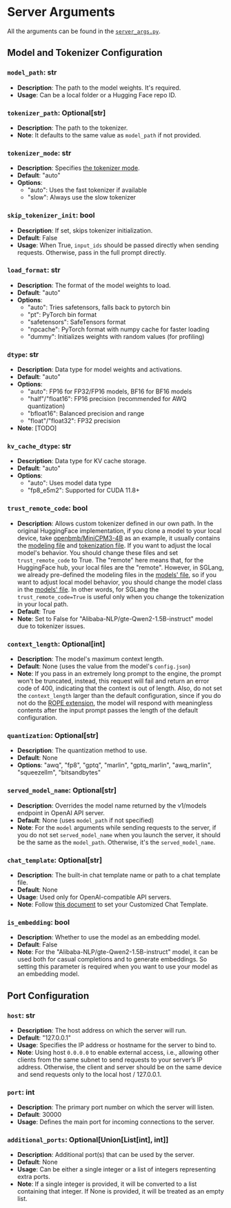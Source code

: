 # Server Arguments

All the arguments can be found in the [`server_args.py`](https://github.com/sgl-project/sglang/blob/main/python/sglang/srt/server_args.py).

## Model and Tokenizer Configuration

### `model_path`: str
- **Description**: The path to the model weights. It's required.
- **Usage**: Can be a local folder or a Hugging Face repo ID.

### `tokenizer_path`: Optional[str]
- **Description**: The path to the tokenizer.
- **Note**: It defaults to the same value as `model_path` if not provided.

### `tokenizer_mode`: str
- **Description**: Specifies [the tokenizer mode](https://huggingface.co/learn/nlp-course/chapter6/3).
- **Default**: "auto"
- **Options**: 
  - "auto": Uses the fast tokenizer if available
  - "slow": Always use the slow tokenizer

### `skip_tokenizer_init`: bool
- **Description**: If set, skips tokenizer initialization.
- **Default**: False
- **Usage**: When True, `input_ids` should be passed directly when sending requests. Otherwise, pass in the full prompt directly.

### `load_format`: str

- **Description**: The format of the model weights to load.
- **Default**: "auto"
- **Options**:
  - "auto": Tries safetensors, falls back to pytorch bin
  - "pt": PyTorch bin format
  - "safetensors": SafeTensors format
  - "npcache": PyTorch format with numpy cache for faster loading
  - "dummy": Initializes weights with random values (for profiling)

### `dtype`: str
- **Description**: Data type for model weights and activations.
- **Default**: "auto"
- **Options**:
  - "auto": FP16 for FP32/FP16 models, BF16 for BF16 models
  - "half"/"float16": FP16 precision (recommended for AWQ quantization)
  - "bfloat16": Balanced precision and range
  - "float"/"float32": FP32 precision
- **Note**: [TODO]

### `kv_cache_dtype`: str

- **Description**: Data type for KV cache storage.
- **Default**: "auto"
- **Options**:
  - "auto": Uses model data type
  - "fp8_e5m2": Supported for CUDA 11.8+

### `trust_remote_code`: bool

- **Description**: Allows custom tokenizer defined in our own path. In the original HuggingFace implementation, if you clone a model to your local device, take [openbmb/MiniCPM3-4B](https://huggingface.co/openbmb/MiniCPM3-4B) as an example, it usually contains the [modeling file](https://huggingface.co/openbmb/MiniCPM3-4B/blob/main/modeling_minicpm.py) and [tokenization file](https://huggingface.co/openbmb/MiniCPM3-4B/blob/main/tokenization_minicpm.py). If you want to adjust the local model's behavior. You should change these files and set  `trust_remote_code` to True. The "remote" here means that, for the HuggingFace hub, your local files are the "remote". However, in SGLang, we already pre-defined the modeling files in the [models' file](https://github.com/sgl-project/sglang/tree/main/python/sglang/srt/models), so if you want to adjust local model behavior, you should change the model class in the [models' file](https://github.com/sgl-project/sglang/tree/main/python/sglang/srt/models). In other words, for SGLang the `trust_remote_code=True` is useful only when you change the tokenization in your local path.
- **Default**: True
- **Note**: Set to False for "Alibaba-NLP/gte-Qwen2-1.5B-instruct" model due to tokenizer issues.

### `context_length`: Optional[int]
- **Description**: The model's maximum context length.
- **Default**: None (uses the value from the model's `config.json`)
- **Note**: If you pass in an extremely long prompt to the engine, the prompt won't be truncated, instead, this request will fail and return an error code of 400, indicating that the context is out of length. Also, do not set the `context_length` larger than the default configuration, since if you do not do the [ROPE extension](https://blog.eleuther.ai/yarn/), the model will respond with meaningless contents after the input prompt passes the length of the default configuration.

### `quantization`: Optional[str]
- **Description**: The quantization method to use.
- **Default**: None
- **Options**: "awq", "fp8", "gptq", "marlin", "gptq_marlin", "awq_marlin", "squeezellm", "bitsandbytes"

### `served_model_name`: Optional[str]
- **Description**: Overrides the model name returned by the v1/models endpoint in OpenAI API server.
- **Default**: None (uses `model_path` if not specified)
- **Note**: For the `model` arguments while sending requests to the server, if you do not set `served_model_name` when you launch the server, it should be the same as the `model_path`. Otherwise, it's the `served_model_name`.

### `chat_template`: Optional[str]
- **Description**: The built-in chat template name or path to a chat template file.
- **Default**: None
- **Usage**: Used only for OpenAI-compatible API servers.
- **Note**: Follow [this document](https://sglang.readthedocs.io/en/latest/custom_chat_template.html) to set your Customized Chat Template.

### `is_embedding`: bool

- **Description**: Whether to use the model as an embedding model.
- **Default**: False
- **Note**: For the "Alibaba-NLP/gte-Qwen2-1.5B-instruct" model, it can be used both for casual completions and to generate embeddings. So setting this parameter is required when you want to use your model as an embedding model.

## Port Configuration

### `host`: str
- **Description**: The host address on which the server will run.
- **Default**: "127.0.0.1"
- **Usage**: Specifies the IP address or hostname for the server to bind to.
- **Note**: Using host `0.0.0.0` to enable external access, i.e., allowing other clients from the same subnet to send requests to your server’s IP address. Otherwise, the client and server should be on the same device and send requests only to the local host / 127.0.0.1.

### `port`: int

- **Description**: The primary port number on which the server will listen.
- **Default**: 30000
- **Usage**: Defines the main port for incoming connections to the server.

### `additional_ports`: Optional[Union[List[int], int]]

- **Description**: Additional port(s) that can be used by the server.
- **Default**: None
- **Usage**: Can be either a single integer or a list of integers representing extra ports.
- **Note**: If a single integer is provided, it will be converted to a list containing that integer. If None is provided, it will be treated as an empty list.